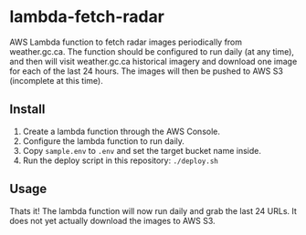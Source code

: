 # lambda-fetch-radar

AWS Lambda function to fetch radar images periodically from weather.gc.ca. The function should be configured to run daily (at any time), and then will visit weather.gc.ca historical imagery and download one image for each of the last 24 hours. The images will then be pushed to AWS S3 (incomplete at this time).

## Install

1. Create a lambda function through the AWS Console.
2. Configure the lambda function to run daily.
3. Copy `sample.env` to `.env` and set the target bucket name inside.
4. Run the deploy script in this repository: `./deploy.sh`

## Usage

Thats it! The lambda function will now run daily and grab the last 24 URLs. It does not yet actually download the images to AWS S3.

